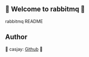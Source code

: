 ## 👋 Welcome to rabbitmq 🚀  

rabbitmq README  
  
  
## Author  

🤖 casjay: [Github](https://github.com/casjay) 🤖  
